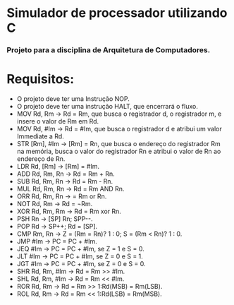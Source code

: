 # Simulador de processador utilizando C
### Projeto para a disciplina de Arquitetura de Computadores.

# Requisitos:
- O projeto deve ter uma Instrução NOP.
- O projeto deve ter uma instrução HALT, que encerrará o fluxo.
- MOV Rd, Rm      -> Rd = Rm, que busca o registrador d, o registrador m, e insere o valor de Rm em Rd.
- MOV Rd, #Im     -> Rd = #Im, que busca o registrador d e atribui um valor Immediate a Rd.
- STR [Rm], #Im   -> [Rm] = Rn, que busca o endereço do registrador Rm na memória, busca o valor do registrador Rn e atribui o valor de Rn ao endereço de Rn.
- LDR Rd, [Rm]    -> [Rm] = #Im.
- ADD Rd, Rm, Rn  -> Rd = Rm + Rn.
- SUB Rd, Rm, Rn  -> Rd = Rm - Rn.
- MUL Rd, Rm, Rn  -> Rd = Rm AND Rn.
- ORR Rd, Rm, Rn  -> = Rm or Rn.
- NOT Rd, Rm      -> Rd = ¬Rm.
- XOR Rd, Rm, Rm  -> Rd = Rm xor Rn.
- PSH Rn          -> [SP] Rn; SPP--.
- POP Rd          -> SP++; Rd = [SP].
- CMP Rm, Rn      -> Z = (Rm = Rn)? 1 : 0; S = (Rm < Rn)? 1 : 0.
- JMP #Im         -> PC = PC + #Im.
- JEQ #Im         -> PC = PC + #Im, se Z = 1 e S = 0.
- JLT #Im         -> PC = PC + #Im, se Z = 0 e S = 1.
- JGT #Im         -> PC = PC + #Im, se Z = 0 e S = 0.
- SHR Rd, Rm, #Im -> Rd = Rm >> #Im.
- SHL Rd, Rm, #Im -> Rd = Rm << #Im.
- ROR Rd, Rm      -> Rd = Rm >> 1:Rd(MSB) = Rm(LSB).
- ROL Rd, Rm      -> Rd = Rm << 1:Rd(LSB) = Rm(MSB).